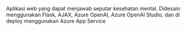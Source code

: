 Aplikasi web yang dapat menjawab seputar kesehatan mental. Didesain menggunakan Flask, AJAX, Azure OpenAI, Azure OpenAI Studio, dan di deploy menggunakan Azure App Service
